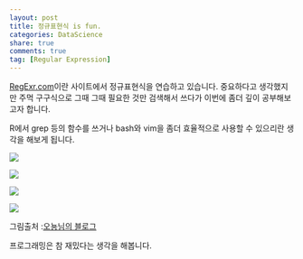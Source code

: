 ```yaml
---
layout: post
title: 정규표현식 is fun.
categories: DataScience
share: true
comments: true
tag: [Regular Expression]
---
```


[RegExr.com](regexr.com)이란 사이트에서 정규표현식을 연습하고 있습니다. 중요하다고 생각했지만 주먹 구구식으로 그때 그때 필요한 것만 검색해서 쓰다가 이번에 좀더 깊이 공부해보고자 합니다. 

R에서 grep 등의 함수를 쓰거나 bash와 vim을 좀더 효율적으로 사용할 수 있으리란 생각을 해보게 됩니다. 

![](http://cfile24.uf.tistory.com/image/2358703656B4828F34BCAF) 

![](http://cfile4.uf.tistory.com/image/256C953656B4828F2283F9)

![](http://cfile4.uf.tistory.com/image/2560213656B48291234A02)

![](http://cfile23.uf.tistory.com/image/236D983656B482922147E9)

그림출처 :[오뇽님의 블로그](shaeod.tistory.com/563)

프로그래밍은 참 재밌다는 생각을 해봅니다.

